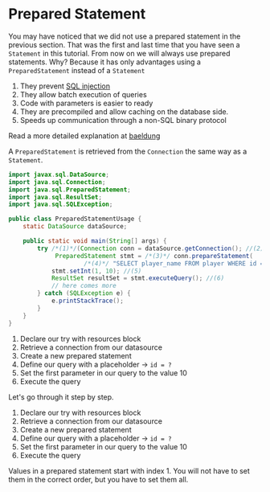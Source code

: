 # Prepared Statement

You may have noticed that we did not use a prepared statement in the previous section. That was the first and last time
that you have seen a `Statement` in this tutorial. From now on we will always use prepared statements. Why? Because it
has only advantages using a `PreparedStatement` instead of a `Statement`

1. They prevent [SQL injection](https://www.w3schools.com/sql/sql_injection.asp)
2. They allow batch execution of queries
3. Code with parameters is easier to ready
4. They are precompiled and allow caching on the database side.
5. Speeds up communication through a non-SQL binary protocol

Read a more detailed explanation at [baeldung](https://www.baeldung.com/java-statement-preparedstatement)

A `PreparedStatement` is retrieved from the `Connection` the same way as a `Statement`.

```java
import javax.sql.DataSource;
import java.sql.Connection;
import java.sql.PreparedStatement;
import java.sql.ResultSet;
import java.sql.SQLException;

public class PreparedStatementUsage {
    static DataSource dataSource;

    public static void main(String[] args) {
        try /*(1)*/(Connection conn = dataSource.getConnection(); //(2)
             PreparedStatement stmt = /*(3)*/ conn.prepareStatement( 
                     /*(4)*/ "SELECT player_name FROM player WHERE id = ?")) {
            stmt.setInt(1, 10); //(5)
            ResultSet resultSet = stmt.executeQuery(); //(6)
            // here comes more
        } catch (SQLException e) {
            e.printStackTrace();
        }
    }
}
```

1. Declare our try with resources block
2. Retrieve a connection from our datasource
3. Create a new prepared statement
4. Define our query with a placeholder -> `id = ?`
5. Set the first parameter in our query to the value 10
6. Execute the query


Let's go through it step by step.

1. Declare our try with resources block
2. Retrieve a connection from our datasource
3. Create a new prepared statement
4. Define our query with a placeholder -> `id = ?`
5. Set the first parameter in our query to the value 10
6. Execute the query

Values in a prepared statement start with index 1. You will not have to set them in the correct order, but you have to
set them all.
